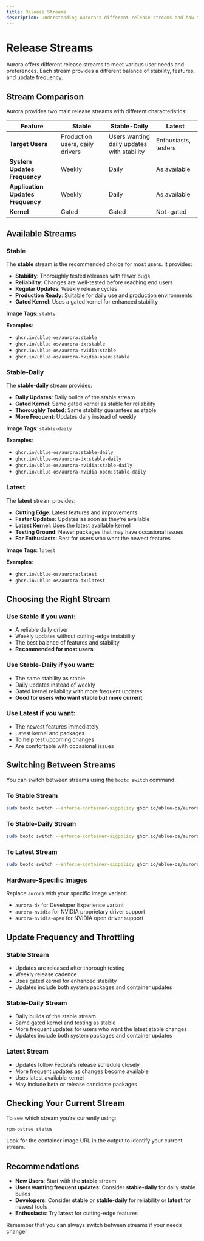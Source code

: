 ```yaml
---
title: Release Streams
description: Understanding Aurora's different release streams and how to choose the right one
---
```


# Release Streams

Aurora offers different release streams to meet various user needs and preferences. Each stream provides a different balance of stability, features, and update frequency.

## Stream Comparison

Aurora provides two main release streams with different characteristics:

| Feature | Stable | Stable-Daily | Latest |
|---------|--------|--------------|--------|
| **Target Users** | Production users, daily drivers | Users wanting daily updates with stability | Enthusiasts, testers |
| **System Updates Frequency** | Weekly | Daily | As available |
| **Application Updates Frequency** | Weekly | Daily | As available |
| **Kernel** | Gated | Gated | Not-gated |

## Available Streams

### Stable

The **stable** stream is the recommended choice for most users. It provides:

- **Stability**: Thoroughly tested releases with fewer bugs
- **Reliability**: Changes are well-tested before reaching end users
- **Regular Updates**: Weekly release cycles
- **Production Ready**: Suitable for daily use and production environments
- **Gated Kernel**: Uses a gated kernel for enhanced stability

**Image Tags**: `stable`

**Examples**:
- `ghcr.io/ublue-os/aurora:stable`
- `ghcr.io/ublue-os/aurora-dx:stable`
- `ghcr.io/ublue-os/aurora-nvidia:stable`
- `ghcr.io/ublue-os/aurora-nvidia-open:stable`

### Stable-Daily

The **stable-daily** stream provides:

- **Daily Updates**: Daily builds of the stable stream
- **Gated Kernel**: Same gated kernel as stable for reliability
- **Thoroughly Tested**: Same stability guarantees as stable
- **More Frequent**: Updates daily instead of weekly

**Image Tags**: `stable-daily`

**Examples**:
- `ghcr.io/ublue-os/aurora:stable-daily`
- `ghcr.io/ublue-os/aurora-dx:stable-daily`
- `ghcr.io/ublue-os/aurora-nvidia:stable-daily`
- `ghcr.io/ublue-os/aurora-nvidia-open:stable-daily`

### Latest

The **latest** stream provides:

- **Cutting Edge**: Latest features and improvements
- **Faster Updates**: Updates as soon as they're available
- **Latest Kernel**: Uses the latest available kernel
- **Testing Ground**: Newer packages that may have occasional issues
- **For Enthusiasts**: Best for users who want the newest features

**Image Tags**: `latest`

**Examples**:
- `ghcr.io/ublue-os/aurora:latest`
- `ghcr.io/ublue-os/aurora-dx:latest`

## Choosing the Right Stream

### Use **Stable** if you want:
- A reliable daily driver
- Weekly updates without cutting-edge instability
- The best balance of features and stability
- **Recommended for most users**

### Use **Stable-Daily** if you want:
- The same stability as stable
- Daily updates instead of weekly
- Gated kernel reliability with more frequent updates
- **Good for users who want stable but more current**

### Use **Latest** if you want:
- The newest features immediately
- Latest kernel and packages
- To help test upcoming changes
- Are comfortable with occasional issues

## Switching Between Streams

You can switch between streams using the `bootc switch` command:

### To Stable Stream
```bash
sudo bootc switch --enforce-container-sigpolicy ghcr.io/ublue-os/aurora:stable
```

### To Stable-Daily Stream
```bash
sudo bootc switch --enforce-container-sigpolicy ghcr.io/ublue-os/aurora:stable-daily
```

### To Latest Stream
```bash
sudo bootc switch --enforce-container-sigpolicy ghcr.io/ublue-os/aurora:latest
```

### Hardware-Specific Images

Replace `aurora` with your specific image variant:
- `aurora-dx` for Developer Experience variant
- `aurora-nvidia` for NVIDIA proprietary driver support
- `aurora-nvidia-open` for NVIDIA open driver support

## Update Frequency and Throttling

### Stable Stream
- Updates are released after thorough testing
- Weekly release cadence
- Uses gated kernel for enhanced stability
- Updates include both system packages and container updates

### Stable-Daily Stream
- Daily builds of the stable stream
- Same gated kernel and testing as stable
- More frequent updates for users who want the latest stable changes
- Updates include both system packages and container updates

### Latest Stream
- Updates follow Fedora's release schedule closely
- More frequent updates as changes become available
- Uses latest available kernel
- May include beta or release candidate packages

## Checking Your Current Stream

To see which stream you're currently using:

```bash
rpm-ostree status
```

Look for the container image URL in the output to identify your current stream.

## Recommendations

- **New Users**: Start with the **stable** stream
- **Users wanting frequent updates**: Consider **stable-daily** for daily stable builds
- **Developers**: Consider **stable** or **stable-daily** for reliability or **latest** for newest tools
- **Enthusiasts**: Try **latest** for cutting-edge features

Remember that you can always switch between streams if your needs change!